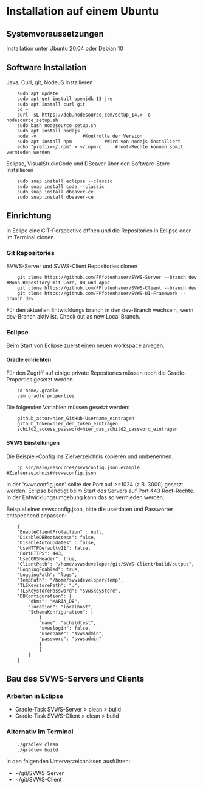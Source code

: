 # Installation auf einem Ubuntu

## Systemvoraussetzungen 
Installation unter Ubuntu 20.04 oder Debian 10

## Software Installation
Java, Curl, git, NodeJS installieren

		sudo apt update
		sudo apt-get install openjdk-13-jre
		sudo apt install curl git
		cd ~
		curl -sL https://deb.nodesource.com/setup_14.x -o nodesource_setup.sh
		sudo bash nodesource_setup.sh
		sudo apt install nodejs
		node -v 				#Kontrolle der Version
		sudo apt install npm 			#Wird von nodejs installiert
		echo "prefix=~/.npm" > ~/.npmrc 	#root-Rechte können somit vermieden werden

Eclipse, VisualStudioCode und DBeaver über den Software-Store installieren

		sudo snap install eclipse --classic
		sudo snap install code --classic
		sudo snap install dbeaver-ce
		sudo snap install dbeaver-ce

## Einrichtung 
In Eclipe eine GIT-Perspective öffnen und die Repositories in Eclipse oder im Terminal clonen.

### Git Repositories
SVWS-Server und SVWS-Client Repositories clonen

		git clone https://github.com/FPfotenhauer/SVWS-Server --branch dev #Mono-Repository mit Core, DB und Apps
		git clone https://github.com/FPfotenhauer/SVWS-Client --branch dev
		git clone https://github.com/FPfotenhauer/SVWS-UI-Framework --branch dev	

Für den aktuellen Entwicklungs branch in den dev-Branch wechseln, wenn dev-Branch aktiv ist.
Check out as new Local Branch.

### Eclipse
Beim Start von Eclipse zuerst einen neuen workspace anlegen.
#### Gradle einrichten
Für den Zugriff auf einige private Repositories müssen noch die Gradle-Properties gesetzt werden.

		cd home/.gradle
		vim gradle.properties
		
Die folgenden Variablen müssen gesetzt werden: 	
	
		github_actor=hier_GitHub-Username_eintragen
		github_token=hier_den_token_eintragen
		schild2_access_password=hier_das_schild2_password_eintragen

#### SVWS Einstellungen

Die Beispiel-Config ins Zielverzeichnis kopieren und umbenennen.

		cp src/main/resources/svwsconfig.json.example #Zielverzeichnis#/svwsconfig.json
		
In der 'svwsconfig.json' sollte der Port auf >=1024 (z.B. 3000) gesetzt werden. 
Eclipse benötigt beim Start des Servers auf Port 443 Root-Rechte. 
In der Entwicklungsumgebung kann das so vermieden werden. 

Beispiel einer svwsconfig.json, bitte die userdaten und Passwörter entspechend anpassen:
		
		{
		"EnableClientProtection" : null,
		"DisableDBRootAccess": false,
		"DisableAutoUpdates" : false,
		"UseHTTPDefaultv11": false,
		"PortHTTPS": 443,
		"UseCORSHeader": true,
		"ClientPath": "/home/svwsdeveloper/git/SVWS-Client/build/output",
		"LoggingEnabled": true,
		"LoggingPath": "logs",
		"TempPath": "/home/svwsdeveloper/temp",
		"TLSKeystorePath": ".",
		"TLSKeystorePassword": "svwskeystore",
		"DBKonfiguration": {
			"dbms": "MARIA_DB",
			"location": "localhost",
			"SchemaKonfiguration": [
				{
				"name": "schildtest",
				"svwslogin": false,
				"username": "svwsadmin",
				"password": "svwsadmin"
				}
				]
			}
		}



## Bau des SVWS-Servers und Clients

### Arbeiten in Eclipse

+ Gradle-Task SVWS-Server > clean > build
+ Gradle-Task SVWS-Client > clean > build

### Alternativ im Terminal

		./gradlew clean
		./gradlew build
		
in den folgenden Unterverzeichnissen ausführen: 
+ ~/git/SVWS-Server 
+ ~/git/SVWS-Client 